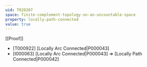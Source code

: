 ```yaml
---
uid: T020207
space: finite-complement-topology-on-an-uncountable-space
property: locally-path-connected
value: true
---
```

[[Proof]]

* [T000922] [Locally Arc Connected|P000043]
* [I000063] [Locally Arc Connected|P000043] => [Locally Path Connected|P000042]

